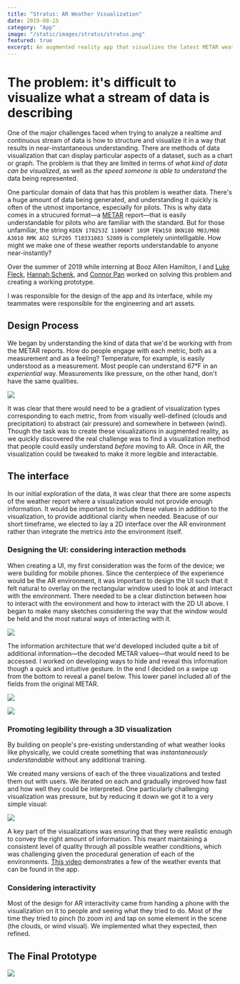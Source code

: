 ```yaml
---
title: "Stratus: AR Weather Visualization"
date: 2019-08-15
category: "App"
image: "/static/images/stratus/stratus.png"
featured: true
excerpt: An augmented reality app that visualizes the latest METAR weather report from any airport in the United States.
---
```


# The problem: it's difficult to visualize what a stream of data is describing

One of the major challenges faced when trying to analyze a realtime and continuous stream of data is how to structure and visualize it in a way that results in near-instantaneous understanding. There are methods of data visualization that can display particular aspects of a dataset, such as a chart or graph. The problem is that they are limited in terms of _what kind of data can be visualized_, as well as _the speed someone is able to understand_ the data being represented.

One particular domain of data that has this problem is weather data. There's a huge amount of data being generated, and understanding it quickly is often of the utmost importance, especially for pilots. This is why data comes in a strucured format—a [METAR](https://aviationweather.gov/metar) report—that is easily understandable for pilots who are familiar with the standard. But for those unfamiliar, the string `KDEN 170253Z 11006KT 10SM FEW150 BKN180 M03/M08 A3010 RMK AO2 SLP205 T10331083 52009` is completely unintelligable. How might we make one of these weather reports understandable to anyone near-instantly?

Over the summer of 2019 while interning at Booz Allen Hamilton, I and [Luke Fleck](http://lrfleck.com/), [Hannah Schenk](https://www.hannahschenk.com/), and [Connor Pan](https://github.com/NameClassified) worked on solving this problem and creating a working prototype.

I was responsible for the design of the app and its interface, while my teammates were responsible for the engineering and art assets.

## Design Process

We began by understanding the kind of data that we'd be working with from the METAR reports. How do people engage with each metric, both as a measurement and as a feeling? Temperature, for example, is easily understood as a measurement. Most people can understand 67°F in an _experiential_ way. Measurements like pressure, on the other hand, don't have the same qualities.

![ ](/static/images/stratus/whiteboards.jpg "A compilation of whiteboard sketches during early ideation sessions")

It was clear that there would need to be a gradient of visualization types corresponding to each metric, from from visually well-defined (clouds and precipitation) to abstract (air pressure) and somewhere in between (wind). Though the task was to create these visualizations in augmented reality, as we quickly discovered the real challenge was to find a visualization method that people could easily understand _before_ moving to AR. Once in AR, the visualization could be tweaked to make it more legible and interactable.

## The interface

In our initial exploration of the data, it was clear that there are some aspects of the weather report where a visualization would not provide enough information. It would be important to include these values in addition to the visualization, to provide additional clarity when needed. Beacuse of our short timeframe, we elected to lay a 2D interface over the AR environment rather than integrate the metrics _into_ the environment itself.

### Designing the UI: considering interaction methods

When creating a UI, my first consideration was the form of the device; we were building for mobile phones. Since the centerpiece of the experience would be the AR environment, it was important to design the UI such that it felt natural to overlay on the rectangular window used to look at and interact with the environment. There needed to be a clear distinction between how to interact with the environment and how to interact with the 2D UI above. I began to make many sketches considering the way that the window would be held and the most natural ways of interacting with it.

![ ](/static/images/stratus/interact.png "Some of the exploratory sketches I made around the interaction with the interface and AR environment")

The information architecture that we'd developed included quite a bit of additional information—the decoded METAR values—that would need to be accessed. I worked on developing ways to hide and reveal this information though a quick and intuitive gesture. In the end I decided on a swipe up from the bottom to reveal a panel below. This lower panel included all of the fields from the original METAR.

![ ](/static/images/stratus/wire1.png "A simple mockup of the UI with the panel closed")

![ ](/static/images/stratus/wire2.png "With the panel open")

<!--
### Separating 3D from 2D in the final UI design

When making higher fidelity versions of the UI, I focused on creating a way to differentiate the 2D elements from the 3D background. It was clear that a solid colored background made the display feel too heavy and limited the size of the viewport a bit too much. Having no background at all resulted in too little contrast between the text and the 3D elements. I experimented with a semi-transparent background panel, but the variable background presented difficulties in keeping the text legible in all environments.

In the end, I settled on creating a blurred background so that the panel does not feel too heavy and still allows for easy reading of the text.

![ ](/static/images/stratus/stratus1.png "A screenshot of the app showing the AR visualization of rainy weather at an airport")

![ ](/static/images/stratus/stratus2.png "The panel showing additional details and specific measurements") -->

### Promoting legibility through a 3D visualization

By building on people's pre-existing understanding of what weather looks like physically, we could create something that was _instantaneously understandable_ without any additional training.

We created many versions of each of the three visualizations and tested them out with users. We iterated on each and gradually improved how fast and how well they could be interpreted. One particularly challenging visualization was pressure, but by reducing it down we got it to a very simple visual:

![ ](/static/images/stratus/pressure.gif)

A key part of the visualizations was ensuring that they were realistic enough to convey the right amount of information. This meant maintaining a consistent level of quality through all possible weather conditions, which was challenging given the procedural generation of each of the environments. [This video](https://player.vimeo.com/video/374321979) demonstrates a few of the weather events that can be found in the app.

### Considering interactivity

Most of the design for AR interactivity came from handing a phone with the visualization on it to people and seeing what they tried to do. Most of the time they tried to pinch (to zoom in) and tap on some element in the scene (the clouds, or wind visual). We implemented what they expected, then refined.

## The Final Prototype

![ ](/static/images/stratus/stratus.gif)

<!-- **We used Unity to create an augmented reality app to present realtime weather data in an experiential form that can be instantly understood.** This involved:

-   Fetching and decoding realtime METAR reports provided by all airports in the United States.
-   Generating an AR environment that adapts to the current decoded report, displaying cloud levels, air pressure, wind speed and direction, and other elements.
-   Creating an app to easily facilitate entering airports and interacting with their AR environments.

# Building it -->
